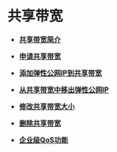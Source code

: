 # 共享带宽<a name="bandwidth_0001"></a>

-   **[共享带宽简介](共享带宽简介.md)**  

-   **[申请共享带宽](申请共享带宽.md)**  

-   **[添加弹性公网IP到共享带宽](添加弹性公网IP到共享带宽.md)**  

-   **[从共享带宽中移出弹性公网IP](从共享带宽中移出弹性公网IP.md)**  

-   **[修改共享带宽大小](修改共享带宽大小.md)**  

-   **[删除共享带宽](删除共享带宽.md)**  

-   **[企业级QoS功能](企业级QoS功能.md)**  



